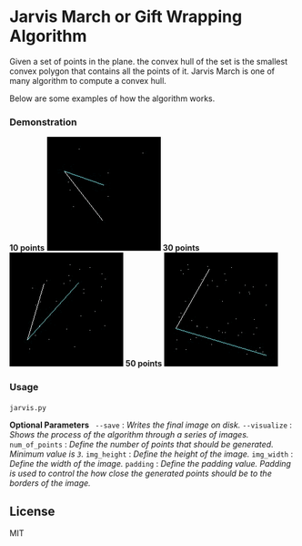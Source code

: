 # Jarvis March or Gift Wrapping Algorithm

Given a set of points in the plane. the convex hull of the set is the smallest convex polygon that contains all the points of it. Jarvis March is one of many algorithm to compute a convex hull. 

Below are some examples of how the algorithm works.

### Demonstration
**10 points**
![10 points](10_points.gif) 
**30 points**
![30 points](30_points.gif) 
**50 points**
![50 points](50_points.gif) 

### Usage

` jarvis.py `

**Optional Parameters**
` --save` : _Writes the final image on disk._
`--visualize` : _Shows the process of the algorithm through a series of images._
`num_of_points` : _Define the number of points that should be generated. Minimum value is `3`._
`img_height` : _Define the height of the image._
`img_width` : _Define the width of the image._
`padding` : _Define the padding value. Padding is used to control the how close the generated points should be to the borders of the image._

License
----

MIT
